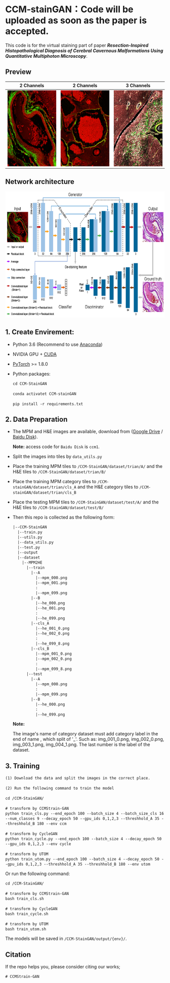 

# CCM-stainGAN：Code will be uploaded as soon as the paper is accepted.

This code is for the virtual staining part of paper ***Resection-Inspired Histopathological Diagnosis of Cerebral Cavernous Malformations Us******ing Quantitative Multiphoton Microscopy***.

## Preview

|                      2 Channels                      |                       2 Channels                       |                       3 Channels                       |
| :---------------------------------------------------: | :----------------------------------------------------: | :----------------------------------------------------: |
| <img src="./figure/he-mpm.gif"  height=240 width=240> | <img src="./figure/he-mpm1.gif"  height=240 width=240> | <img src="./figure/ppb-mpm.gif"  height=240 width=240> |

## Network architecture

<img src="./figure/structure.png"  height=400 width=780>

## 1. Create Envirement:

- Python 3.6 (Recommend to use [Anaconda](https://www.anaconda.com/download/#linux))
- NVIDIA GPU + [CUDA](https://developer.nvidia.com/cuda-downloads)
- [PyTorch](https://pytorch.org/get-started/previous-versions/) >= 1.8.0
- Python packages:

  ```shell
  cd CCM-StainGAN
  
  conda activatet CCM-stainGAN
  
  pip install -r requirements.txt
  ```

## 2. Data Preparation

- The MPM and H&E images are available, download from ([Google Drive](https://www.google.com) / [Baidu Disk](https://www.baidu.com)). 

  **Note:** access code for `Baidu Disk` is `ccm1`.
  
- Split the images into tiles by `data_utils.py`

- Place the training MPM tiles to `/CCM-StainGAN/dataset/trian/A/` and the H&E tiles to `/CCM-StainGAN/dataset/trian/B/`

- Place the training MPM category tiles to `/CCM-stainGAN/dataset/trian/cls_A`  and the H&E  category tiles to `/CCM-stainGAN/dataset/trian/cls_B`  

- Place the testing MPM tiles to `/CCM-StainGAN/dataset/test/A/` and the H&E tiles to `/CCM-StainGAN/dataset/test/B/`

- Then this repo is collected as the following form:

  ```shell
  |--CCM-StainGAN
    |--train.py
    |--utils.py
    |--data_utils.py
    |--test.py
    |--output
    |--dataset
      |--MPM2HE
        |--train
          |--A
            |--mpm_000.png
            |--mpm_001.png
            :
            |--mpm_099.png
          |--B
            |--he_000.png
            |--he_001.png
            :
            |--he_099.png
          |--cls_A
            |--he_001_0.png
            |--he_002_0.png
            :
            |--he_099_8.png
          |--cls_B
            |--mpm_001_0.png
            |--mpm_002_0.png
            :
            |--mpm_099_8.png
        |--test
          |--A
            |--mpm_000.png
            :
            |--mpm_099.png
          |--B
            |--he_000.png
            :
            |--he_099.png
  ```
  
  **Note:**
  
  The image's name of category  dataset must add category label in the end of name , which split of '_'. Such as: img_001_0.png, img_002_0.png, img_003_1.png, img_004_1.png.  The last number is the label of the dataset.
## 3. Training

```shell
(1) Download the data and split the images in the correct place.

(2) Run the following command to train the model

cd /CCM-StainGAN/

# transform by CCMStrain-GAN
python train_cls.py --end_epoch 100 --batch_size 4 --batch_size_cls 16 --num_classes 9 --decay_epoch 50 --gpu_ids 0,1,2,3 --threshhold_A 35 --threshhold_B 180 --env ccm

# transform by CycleGAN
python train_cycle.py --end_epoch 100 --batch_size 4 --decay_epoch 50 --gpu_ids 0,1,2,3 --env cycle

# transform by UTOM
python train_utom.py --end_epoch 100 --batch_size 4 --decay_epoch 50 --gpu_ids 0,1,2,3 --threshhold_A 35 --threshhold_B 180 --env utom
```

Or run the following command:

```shell
cd /CCM-StainGAN/

# transform by CCMStrain-GAN
bash train_cls.sh

# transform by CycleGAN
bash train_cycle.sh

# transform by UTOM
bash train_utom.sh
```

The models will be saved in `/CCM-StainGAN/output/{env}/`.

## Citation

If the repo helps you, please consider citing our works;

```shell
# CCMStrain-GAN

```
